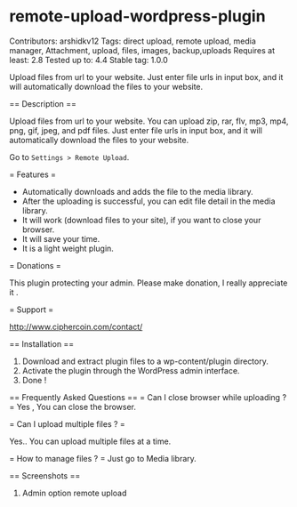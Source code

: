 # remote-upload-wordpress-plugin

Contributors: arshidkv12
Tags:  direct upload, remote upload, media manager, Attachment, upload, files, images, backup,uploads
Requires at least: 2.8
Tested up to: 4.4
Stable tag: 1.0.0

Upload files from url to your website. Just enter file urls in input box, and it will automatically download the files to your website.  
  

== Description ==

Upload files from url to your website. You can upload zip, rar, flv, mp3, mp4, png, gif, jpeg, and pdf files. Just enter file urls in input box, and it will automatically download the files to your website.  

Go to `Settings > Remote Upload`. 


= Features =

* Automatically downloads and adds the file to the media library.
* After the uploading is successful, you can edit  file detail in the media library.
* It will work (download files to your site), if you want to close your browser. 
* It will save your time. 
* It is a light weight plugin. 

= Donations =

This plugin protecting your admin. Please make donation, I really appreciate it .

= Support =

http://www.ciphercoin.com/contact/


== Installation ==

1. Download and extract plugin files to a wp-content/plugin directory.
2. Activate the plugin through the WordPress admin interface.
3. Done !

== Frequently Asked Questions ==
= Can I close browser while uploading ? = 
Yes , You can close the browser. 

= Can I upload multiple files ? =

Yes.. You can upload multiple files at a time.  

= How to manage files ? =
Just go to Media library.

== Screenshots ==
1. Admin option remote upload 

